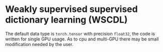 # Weakly supervised supervised dictionary learning (WSCDL)

The default data type is `torch.tensor` with precision `float32`, the code is written for single
GPU usage. As to cpu and multi-GPU there may be small modification needed by the user.

